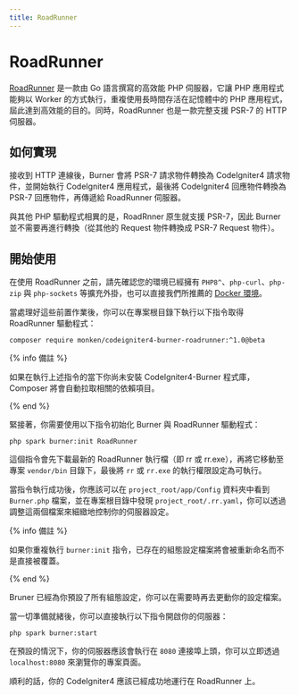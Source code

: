 ```yaml
---
title: RoadRunner
---
```


# RoadRunner

[RoadRunner](https://roadrunner.dev/) 是一款由 Go 語言撰寫的高效能 PHP 伺服器，它讓 PHP 應用程式能夠以 Worker 的方式執行，重複使用長時間存活在記憶體中的 PHP 應用程式，屆此達到高效能的目的。同時，RoadRunner 也是一款完整支援 PSR-7 的 HTTP 伺服器。

## 如何實現

接收到 HTTP 連線後，Burner 會將 PSR-7 請求物件轉換為 CodeIgniter4 請求物件，並開始執行 CodeIgniter4 應用程式，最後將 CodeIgniter4 回應物件轉換為 PSR-7 回應物件，再傳遞給 RoadRunner 伺服器。

與其他 PHP 驅動程式相異的是，RoadRnner 原生就支援 PSR-7，因此 Burner 並不需要再進行轉換（從其他的 Request 物件轉換成 PSR-7 Request 物件）。

## 開始使用

在使用 RoadRunner 之前，請先確認您的環境已經擁有 `PHP8^`、`php-curl`、`php-zip` 與 `php-sockets` 等擴充外掛，也可以直接我們所推薦的 [Docker 環境](/general/docker)。

當處理好這些前置作業後，你可以在專案根目錄下執行以下指令取得 RoadRunner 驅動程式：

```
composer require monken/codeigniter4-burner-roadrunner:^1.0@beta
```

{% info 備註 %}

如果在執行上述指令的當下你尚未安裝 CodeIgniter4-Burner 程式庫，Composer 將會自動拉取相關的依賴項目。

{% end %}

緊接著，你需要使用以下指令初始化 Burner 與 RoadRunner 驅動程式：

```
php spark burner:init RoadRunner
```

這個指令會先下載最新的 RoadRunner 執行檔（即 rr 或 rr.exe），再將它移動至專案 `vendor/bin` 目錄下，最後將 `rr` 或 `rr.exe` 的執行權限設定為可執行。

當指令執行成功後，你應該可以在 `project_root/app/Config` 資料夾中看到`Burner.php` 檔案，並在專案根目錄中發現 `project_root/.rr.yaml`，你可以透過調整這兩個檔案來細緻地控制你的伺服器設定。

{% info 備註 %}

如果你重複執行 `burner:init` 指令，已存在的組態設定檔案將會被重新命名而不是直接被覆蓋。

{% end %}

Bruner 已經為你預設了所有組態設定，你可以在需要時再去更動你的設定檔案。

當一切準備就緒後，你可以直接執行以下指令開啟你的伺服器：

```
php spark burner:start
```

在預設的情況下，你的伺服器應該會執行在 `8080` 連接埠上頭，你可以立即透過 `localhost:8080` 來瀏覽你的專案頁面。

順利的話，你的 CodeIgniter4 應該已經成功地運行在 RoadRunner 上。
